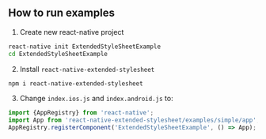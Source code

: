 ## How to run examples

1. Create new react-native project

  ```bash
  react-native init ExtendedStyleSheetExample
  cd ExtendedStyleSheetExample
  ```
  
2. Install `react-native-extended-stylesheet`

  ```bash
  npm i react-native-extended-stylesheet
  ```
  
3. Change `index.ios.js` and `index.android.js` to:

  ```js
  import {AppRegistry} from 'react-native';
  import App from 'react-native-extended-stylesheet/examples/simple/app';
  AppRegistry.registerComponent('ExtendedStyleSheetExample', () => App);
  ```
  
